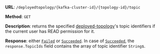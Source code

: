 **URL**: `/deployedtopology/{kafka-cluster-id}/{topology-id}/topic`

**Method**: `GET`

**Description**: returns the specified [deployed-topology](DeployedTopology.md)'s topic identifiers if the current user has READ permission for it.

**Response**: either [`Failed`](../Failed.md) or [`Succeeded`](../Succeeded.md). In case of [`Succeeded`](../Succeeded.md), the `response.TopicIds` field contains the array of topic identifier `String`s.
